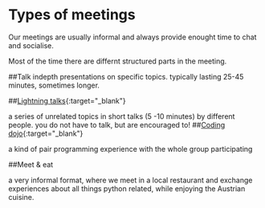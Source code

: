 # Types of meetings

Our meetings are usually informal and always provide enought time to chat and socialise.

Most of the time there are differnt structured parts in the meeting.

##Talk
indepth presentations on specific topics. typically lasting 25-45 minutes, sometimes longer.

##[Lightning talks](https://en.wikipedia.org/wiki/Lightning_talks){:target="\_blank"}

a series of unrelated topics in short talks (5 -10 minutes) by different people. you do not have to talk, but are encouraged to! ##[Coding dojo](https://en.wikipedia.org/wiki/CoderDojo){:target="\_blank"}

a kind of pair programming experience with the whole group participating

##Meet & eat

a very informal format, where we meet in a local restaurant and exchange experiences about all things python related, while enjoying the Austrian cuisine.
